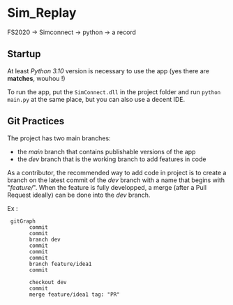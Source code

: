 # Sim_Replay

FS2020 -> Simconnect -> python -> a record

## Startup

At least *Python 3.10* version is necessary to use the app (yes there are **matches**, wouhou !)

To run the app, put the `SimConnect.dll` in the project folder and run `python main.py` at the same place, but you can also use a decent IDE.

## Git Practices

The project has two main branches:

* the *main* branch that contains publishable versions of the app
* the *dev* branch that is the working branch to add features in code

As a contributor, the recommended way to add code in project is to create a branch on the latest commit of the *dev* branch with a name that begins with "*feature/*". When the feature is fully developped, a merge (after a Pull Request ideally) can be done into the *dev* branch.

Ex :

```mermaid
 gitGraph
       commit
       commit
       branch dev
       commit
       commit
       commit
       branch feature/idea1
       commit
       
       checkout dev
       commit
       merge feature/idea1 tag: "PR"

```
